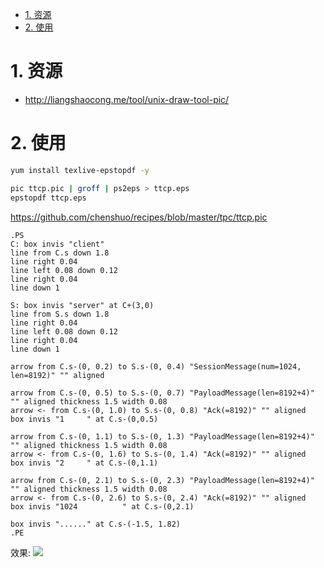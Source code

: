 
<!-- TOC -->

- [1. 资源](#1-资源)
- [2. 使用](#2-使用)

<!-- /TOC -->



# 1. 资源

* http://liangshaocong.me/tool/unix-draw-tool-pic/


# 2. 使用

```bash
yum install texlive-epstopdf -y

pic ttcp.pic | groff | ps2eps > ttcp.eps
epstopdf ttcp.eps
```

https://github.com/chenshuo/recipes/blob/master/tpc/ttcp.pic
```
.PS
C: box invis "client"
line from C.s down 1.8
line right 0.04
line left 0.08 down 0.12
line right 0.04
line down 1

S: box invis "server" at C+(3,0)
line from S.s down 1.8
line right 0.04
line left 0.08 down 0.12
line right 0.04
line down 1

arrow from C.s-(0, 0.2) to S.s-(0, 0.4) "SessionMessage(num=1024, len=8192)" "" aligned

arrow from C.s-(0, 0.5) to S.s-(0, 0.7) "PayloadMessage(len=8192+4)" "" aligned thickness 1.5 width 0.08
arrow <- from C.s-(0, 1.0) to S.s-(0, 0.8) "Ack(=8192)" "" aligned
box invis "1     " at C.s-(0,0.5)

arrow from C.s-(0, 1.1) to S.s-(0, 1.3) "PayloadMessage(len=8192+4)" "" aligned thickness 1.5 width 0.08
arrow <- from C.s-(0, 1.6) to S.s-(0, 1.4) "Ack(=8192)" "" aligned
box invis "2     " at C.s-(0,1.1)

arrow from C.s-(0, 2.1) to S.s-(0, 2.3) "PayloadMessage(len=8192+4)" "" aligned thickness 1.5 width 0.08
arrow <- from C.s-(0, 2.6) to S.s-(0, 2.4) "Ack(=8192)" "" aligned
box invis "1024          " at C.s-(0,2.1)

box invis "......" at C.s-(-1.5, 1.82)
.PE
```

效果:
![](http://ouxarji35.bkt.clouddn.com/snipaste_20171212_073859.png)
